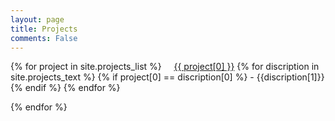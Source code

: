 ```yaml
---
layout: page
title: Projects
comments: False
---
```


{% for project in site.projects_list %}
   &nbsp;&nbsp;&nbsp; <a href="{{ project[1] }}">{{ project[0] }}</a>
      {% for discription in site.projects_text %}
         {% if project[0] == discription[0] %}
            - {{discription[1]}}
         {% endif %}
      {% endfor %}   

{% endfor %}
